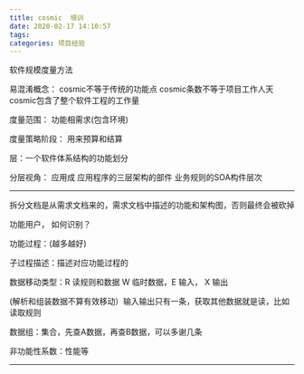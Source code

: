 ```yaml
---
title: cosmic  培训
date: 2020-02-17 14:10:57
tags:
categories: 项目经验
---
```






软件规模度量方法



易混淆概念：
cosmic不等于传统的功能点
cosmic条数不等于项目工作人天
cosmic包含了整个软件工程的工作量

度量范围：
功能相需求(包含环境)

度量策略阶段：
用来预算和结算

层：一个软件体系结构的功能划分

分层视角：
应用成
应用程序的三层架构的部件
业务规则的SOA构件层次

-----

拆分文档是从需求文档来的，需求文档中描述的功能和架构图，否则最终会被砍掉

功能用户， 如何识别？

功能过程：(越多越好)

子过程描述：描述对应功能过程的

数据移动类型：R 读规则和数据 W 临时数据，E 输入， X 输出 

(解析和组装数据不算有效移动）输入输出只有一条，获取其他数据就是读，比如读取规则

数据组：集合，先查A数据，再查B数据，可以多谢几条

非功能性系数：性能等

-----

